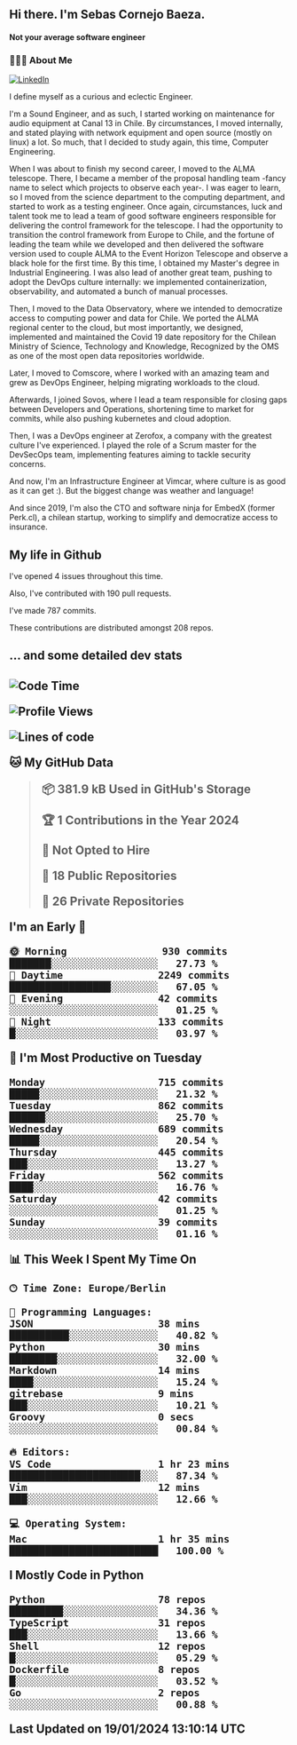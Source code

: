 <h2> Hi there.  I'm Sebas Cornejo Baeza.</h2>
<h4> Not your average software engineer</h4>
<h3> 👨🏻‍💻 About Me </h3>
<a href="http://linkedin.com/in/sebastian-cornejo-baeza/"><img alt="LinkedIn" src="https://img.shields.io/badge/Sebas%20Cornejo%20-informational?style=appveyor&logo=linkedin"></a>


I define myself as a curious and eclectic Engineer.

I'm a Sound Engineer, and as such, I started working on maintenance for audio equipment at Canal 13 in Chile.
By circumstances, I moved internally, and stated playing with network equipment and open source (mostly on linux) 
a lot. So much, that I decided to study again, this time, Computer Engineering.

When I was about to finish my second career, I moved to the ALMA telescope. There, I became a member of the proposal handling team
-fancy name to select which projects to observe each year-. 
I was eager to learn, so I moved from the science department to the computing department, and started to work as 
a testing engineer. Once again, circumstances, luck and talent took me to lead a team of good software engineers 
responsible for delivering the control framework for the telescope. I had the opportunity to transition the control framework from
Europe to Chile, and the fortune of leading the team while we developed and then delivered the software
version used to couple ALMA to the Event Horizon Telescope and observe a black hole for the first time.
By this time, I obtained my Master's degree in Industrial Engineering.
I was also lead of another great team, pushing to adopt the DevOps culture internally: we implemented containerization, observability, and automated a bunch of manual processes.

Then, I moved to the Data Observatory, where we intended to democratize access to computing power
and data for Chile. We ported the ALMA regional center to the cloud, but most importantly, we designed, implemented
and maintained the Covid 19 date repository for the Chilean Ministry of Science, Technology and Knowledge, Recognized by the OMS as one of the most open
data repositories worldwide.

Later, I moved to Comscore, where I worked with an amazing team and grew as DevOps Engineer, helping migrating workloads to the cloud.

Afterwards, I joined Sovos, where I lead a team responsible for closing gaps between Developers and Operations, shortening time to market for commits, while
also pushing kubernetes and cloud adoption.

Then, I was a DevOps engineer at Zerofox, a company with the greatest culture I've experienced. I played the role of a Scrum master for the DevSecOps team,
implementing features aiming to tackle security concerns.

And now, I'm an Infrastructure Engineer at Vimcar, where culture is as good as it can get :). But the biggest change was weather and language!
 
And since 2019, I'm also the CTO and software ninja for EmbedX (former Perk.cl), a chilean startup, working to simplify and democratize access to insurance.

<h2> My life in Github </h2>

I've opened 4 issues throughout this time.

Also, I've contributed with 190 pull requests.

I've made 787 commits.

These contributions are distributed amongst 208 repos.

<h2>... and some detailed dev stats<h2>

<!--START_SECTION:waka-->
![Code Time](http://img.shields.io/badge/Code%20Time-641%20hrs%2023%20mins-blue)

![Profile Views](http://img.shields.io/badge/Profile%20Views-1-blue)

![Lines of code](https://img.shields.io/badge/From%20Hello%20World%20I%27ve%20Written-1.2%20million%20lines%20of%20code-blue)

**🐱 My GitHub Data** 

> 📦 381.9 kB Used in GitHub's Storage 
 > 
> 🏆 1 Contributions in the Year 2024
 > 
> 🚫 Not Opted to Hire
 > 
> 📜 18 Public Repositories 
 > 
> 🔑 26 Private Repositories 
 > 
**I'm an Early 🐤** 

```text
🌞 Morning                930 commits         ███████░░░░░░░░░░░░░░░░░░   27.73 % 
🌆 Daytime                2249 commits        █████████████████░░░░░░░░   67.05 % 
🌃 Evening                42 commits          ░░░░░░░░░░░░░░░░░░░░░░░░░   01.25 % 
🌙 Night                  133 commits         █░░░░░░░░░░░░░░░░░░░░░░░░   03.97 % 
```
📅 **I'm Most Productive on Tuesday** 

```text
Monday                   715 commits         █████░░░░░░░░░░░░░░░░░░░░   21.32 % 
Tuesday                  862 commits         ██████░░░░░░░░░░░░░░░░░░░   25.70 % 
Wednesday                689 commits         █████░░░░░░░░░░░░░░░░░░░░   20.54 % 
Thursday                 445 commits         ███░░░░░░░░░░░░░░░░░░░░░░   13.27 % 
Friday                   562 commits         ████░░░░░░░░░░░░░░░░░░░░░   16.76 % 
Saturday                 42 commits          ░░░░░░░░░░░░░░░░░░░░░░░░░   01.25 % 
Sunday                   39 commits          ░░░░░░░░░░░░░░░░░░░░░░░░░   01.16 % 
```


📊 **This Week I Spent My Time On** 

```text
🕑︎ Time Zone: Europe/Berlin

💬 Programming Languages: 
JSON                     38 mins             ██████████░░░░░░░░░░░░░░░   40.82 % 
Python                   30 mins             ████████░░░░░░░░░░░░░░░░░   32.00 % 
Markdown                 14 mins             ████░░░░░░░░░░░░░░░░░░░░░   15.24 % 
gitrebase                9 mins              ███░░░░░░░░░░░░░░░░░░░░░░   10.21 % 
Groovy                   0 secs              ░░░░░░░░░░░░░░░░░░░░░░░░░   00.84 % 

🔥 Editors: 
VS Code                  1 hr 23 mins        ██████████████████████░░░   87.34 % 
Vim                      12 mins             ███░░░░░░░░░░░░░░░░░░░░░░   12.66 % 

💻 Operating System: 
Mac                      1 hr 35 mins        █████████████████████████   100.00 % 
```

**I Mostly Code in Python** 

```text
Python                   78 repos            █████████░░░░░░░░░░░░░░░░   34.36 % 
TypeScript               31 repos            ███░░░░░░░░░░░░░░░░░░░░░░   13.66 % 
Shell                    12 repos            █░░░░░░░░░░░░░░░░░░░░░░░░   05.29 % 
Dockerfile               8 repos             █░░░░░░░░░░░░░░░░░░░░░░░░   03.52 % 
Go                       2 repos             ░░░░░░░░░░░░░░░░░░░░░░░░░   00.88 % 
```




 Last Updated on 19/01/2024 13:10:14 UTC
<!--END_SECTION:waka-->
